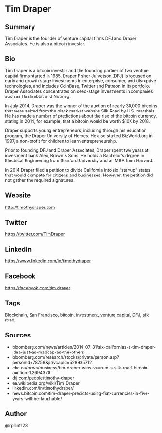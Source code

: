 # Tim Draper

## Summary
Tim Draper is the founder of venture capital firms DFJ and Draper Associates. He is also a bitcoin investor.

## Bio
Tim Draper is a bitcoin investor and the founding partner of two venture capital firms started in 1985. Draper Fisher Jurvetson (DFJ) is focused on early and growth stage investments in enterprise, consumer, and disruptive technologies, and includes CoinBase, Twitter and Patreon in its portfolio. Draper Associates concentrates on seed-stage investments in companies such as Hashrabbit and Nutmeg. 

In July 2014, Draper was the winner of the auction of nearly 30,000 bitcoins that were seized from the black market website Silk Road by U.S. marshals. He has made a number of predictions about the rise of the bitcoin currency, stating in 2014, for example, that a bitcoin would be worth $10K by 2018.

Draper supports young entrepreneurs, including through his education program, the Draper University of Heroes. He also started BizWorld.org in 1997, a non-profit for children to learn entrepreneurship. 

Prior to founding DFJ and Draper Associates, Draper spent two years at investment bank Alex, Brown & Sons. He holds a Bachelor’s degree in Electrical Engineering from Stanford University and an MBA from Harvard. 

In 2014 Draper filed a petition to divide California into six “startup” states that would compete for citizens and businesses. However, the petition did not gather the required signatures. 

## Website
http://timothydraper.com

## Twitter
https://twitter.com/TimDraper

## LinkedIn
https://www.linkedin.com/in/timothydraper

## Facebook
https://facebook.com/tim.draper

## Tags
Blockchain, San Francisco, bitcoin, investment, venture capital, DFJ, silk road,

## Sources
- bloomberg.com/news/articles/2014-07-31/six-californias-a-tim-draper-idea-just-as-madcap-as-the-others
- bloomberg.com/research/stocks/private/person.asp?personId=78758&privcapId=528985712
- cbc.ca/news/business/tim-draper-wins-vaurum-s-silk-road-bitcoin-auction-1.2694370
- dfj.com/people/timothy-draper
- en.wikipedia.org/wiki/Tim_Draper
- linkedin.com/in/timothydraper/
- news.bitcoin.com/tim-draper-predicts-using-fiat-currencies-in-five-years-will-be-laughable/

## Author
@rplant123
